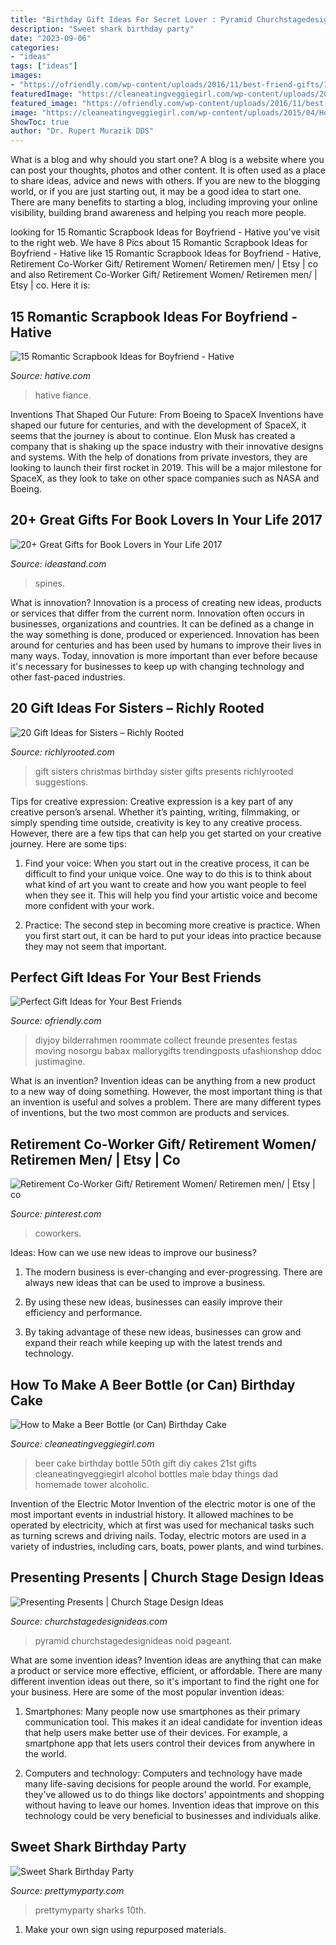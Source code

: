 ```yaml
---
title: "Birthday Gift Ideas For Secret Lover : Pyramid Churchstagedesignideas Noid Pageant"
description: "Sweet shark birthday party"
date: "2023-09-06"
categories:
- "ideas"
tags: ["ideas"]
images:
- "https://ofriendly.com/wp-content/uploads/2016/11/best-friend-gifts/16-best-friend-gifts.jpg"
featuredImage: "https://cleaneatingveggiegirl.com/wp-content/uploads/2015/04/How-to-Make-Beer-Bottle-Cake-14.jpg"
featured_image: "https://ofriendly.com/wp-content/uploads/2016/11/best-friend-gifts/16-best-friend-gifts.jpg"
image: "https://cleaneatingveggiegirl.com/wp-content/uploads/2015/04/How-to-Make-Beer-Bottle-Cake-14.jpg"
ShowToc: true
author: "Dr. Rupert Murazik DDS"
---
```



What is a blog and why should you start one?
A blog is a website where you can post your thoughts, photos and other content. It is often used as a place to share ideas, advice and news with others. If you are new to the blogging world, or if you are just starting out, it may be a good idea to start one. There are many benefits to starting a blog, including improving your online visibility, building brand awareness and helping you reach more people.

	

		
looking for 15 Romantic Scrapbook Ideas for Boyfriend - Hative you've visit to the right web. We have 8 Pics about 15 Romantic Scrapbook Ideas for Boyfriend - Hative like 15 Romantic Scrapbook Ideas for Boyfriend - Hative, Retirement Co-Worker Gift/ Retirement Women/ Retiremen men/ | Etsy | co and also Retirement Co-Worker Gift/ Retirement Women/ Retiremen men/ | Etsy | co. Here it is:
		
    
## 15 Romantic Scrapbook Ideas For Boyfriend - Hative

<img loading=lazy src="http://hative.com/wp-content/uploads/2014/06/scrapbook-ideas-for-boyfriend/14-scrapbook-ideas-for-lovers.jpg" onerror="this.onerror=null;this.src='https://tse3.mm.bing.net/th?id=OIP.7yqCcXCTzDaVwZay9thIkAHaJ4&amp;pid=15.1';" alt="15 Romantic Scrapbook Ideas for Boyfriend - Hative">

_Source: hative.com_

>hative fiance. 

	

Inventions That Shaped Our Future: From Boeing to SpaceX
Inventions have shaped our future for centuries, and with the development of SpaceX, it seems that the journey is about to continue. Elon Musk has created a company that is shaking up the space industry with their innovative designs and systems. With the help of donations from private investors, they are looking to launch their first rocket in 2019. This will be a major milestone for SpaceX, as they look to take on other space companies such as NASA and Boeing.

    
## 20+ Great Gifts For Book Lovers In Your Life 2017

<img loading=lazy src="https://ideastand.com/wp-content/uploads/2015/11/gifts-for-book-lovers/6-gifts-for-book-lovers.jpg" onerror="this.onerror=null;this.src='https://tse3.mm.bing.net/th?id=OIP.ea7KFJ49Oh6Pq_OuhfN53AHaLG&amp;pid=15.1';" alt="20+ Great Gifts for Book Lovers in Your Life 2017">

_Source: ideastand.com_

>spines. 

	

What is innovation?
Innovation is a process of creating new ideas, products or services that differ from the current norm. Innovation often occurs in businesses, organizations and countries. It can be defined as a change in the way something is done, produced or experienced. 
Innovation has been around for centuries and has been used by humans to improve their lives in many ways. Today, innovation is more important than ever before because it's necessary for businesses to keep up with changing technology and other fast-paced industries.

    
## 20 Gift Ideas For Sisters – Richly Rooted

<img loading=lazy src="http://richlyrooted.com/wp-content/uploads/2015/11/20-Gift-Ideas-for-Sisters-RichlyRooted.com_.jpg" onerror="this.onerror=null;this.src='https://tse4.mm.bing.net/th?id=OIP.kytOHVnZAej5RxGt58xFBwHaJ6&amp;pid=15.1';" alt="20 Gift Ideas for Sisters – Richly Rooted">

_Source: richlyrooted.com_

>gift sisters christmas birthday sister gifts presents richlyrooted suggestions. 

	

Tips for creative expression:
Creative expression is a key part of any creative person’s arsenal. Whether it’s painting, writing, filmmaking, or simply spending time outside, creativity is key to any creative process. However, there are a few tips that can help you get started on your creative journey. Here are some tips:
1. Find your voice: When you start out in the creative process, it can be difficult to find your unique voice. One way to do this is to think about what kind of art you want to create and how you want people to feel when they see it. This will help you find your artistic voice and become more confident with your work.

2. Practice: The second step in becoming more creative is practice. When you first start out, it can be hard to put your ideas into practice because they may not seem that important.

    
## Perfect Gift Ideas For Your Best Friends

<img loading=lazy src="https://ofriendly.com/wp-content/uploads/2016/11/best-friend-gifts/16-best-friend-gifts.jpg" onerror="this.onerror=null;this.src='https://tse2.mm.bing.net/th?id=OIP.fKu2b7uOa8N3Y0LLoOZQwwHaJ5&amp;pid=15.1';" alt="Perfect Gift Ideas for Your Best Friends">

_Source: ofriendly.com_

>diyjoy bilderrahmen roommate collect freunde presentes festas moving nosorgu babax mallorygifts trendingposts ufashionshop ddoc justimagine. 

	

What is an invention?
Invention ideas can be anything from a new product to a new way of doing something. However, the most important thing is that an invention is useful and solves a problem. There are many different types of inventions, but the two most common are products and services.

    
## Retirement Co-Worker Gift/ Retirement Women/ Retiremen Men/ | Etsy | Co

<img loading=lazy src="https://i.pinimg.com/736x/3a/55/3a/3a553aaa67a2b73fe58698ba23548cf1.jpg" onerror="this.onerror=null;this.src='https://tse2.mm.bing.net/th?id=OIP.l-_p9_ALMA4ri-fPsLnvyAHaJ3&amp;pid=15.1';" alt="Retirement Co-Worker Gift/ Retirement Women/ Retiremen men/ | Etsy | co">

_Source: pinterest.com_

>coworkers. 

	

Ideas: How can we use new ideas to improve our business?
1. The modern business is ever-changing and ever-progressing. There are always new ideas that can be used to improve a business.
2. By using these new ideas, businesses can easily improve their efficiency and performance.

3. By taking advantage of these new ideas, businesses can grow and expand their reach while keeping up with the latest trends and technology.

    
## How To Make A Beer Bottle (or Can) Birthday Cake

<img loading=lazy src="https://cleaneatingveggiegirl.com/wp-content/uploads/2015/04/How-to-Make-Beer-Bottle-Cake-14.jpg" onerror="this.onerror=null;this.src='https://tse2.mm.bing.net/th?id=OIP.Cq-ofZ7cLpgaiDbpof09wAHaLI&amp;pid=15.1';" alt="How to Make a Beer Bottle (or Can) Birthday Cake">

_Source: cleaneatingveggiegirl.com_

>beer cake birthday bottle 50th gift diy cakes 21st gifts cleaneatingveggiegirl alcohol bottles male bday things dad homemade tower alcoholic. 

	

Invention of the Electric Motor
Invention of the electric motor is one of the most important events in industrial history. It allowed machines to be operated by electricity, which at first was used for mechanical tasks such as turning screws and driving nails. Today, electric motors are used in a variety of industries, including cars, boats, power plants, and wind turbines.

    
## Presenting Presents | Church Stage Design Ideas

<img loading=lazy src="http://www.churchstagedesignideas.com/wp-content/uploads/2013/09/noid-Gift_Pyramid.jpg" onerror="this.onerror=null;this.src='https://tse3.mm.bing.net/th?id=OIP.VsuJQJqY99s5Pu6dL_1TBQHaFj&amp;pid=15.1';" alt="Presenting Presents | Church Stage Design Ideas">

_Source: churchstagedesignideas.com_

>pyramid churchstagedesignideas noid pageant. 

	

What are some invention ideas?
Invention ideas are anything that can make a product or service more effective, efficient, or affordable. There are many different invention ideas out there, so it's important to find the right one for your business. Here are some of the most popular invention ideas:
1. Smartphones: Many people now use smartphones as their primary communication tool. This makes it an ideal candidate for invention ideas that help users make better use of their devices. For example, a smartphone app that lets users control their devices from anywhere in the world.

2. Computers and technology: Computers and technology have made many life-saving decisions for people around the world. For example, they've allowed us to do things like doctors' appointments and shopping without having to leave our homes. Invention ideas that improve on this technology could be very beneficial to businesses and individuals alike.


    
## Sweet Shark Birthday Party

<img loading=lazy src="https://www.prettymyparty.com/wp-content/uploads/2015/03/shark-themed-birthday-party-ideas.jpg" onerror="this.onerror=null;this.src='https://tse3.mm.bing.net/th?id=OIP.w0dQj-NX-3_I4lKgwhAa2gHaKl&amp;pid=15.1';" alt="Sweet Shark Birthday Party">

_Source: prettymyparty.com_

>prettymyparty sharks 10th. 

	

1. Make your own sign using repurposed materials.


